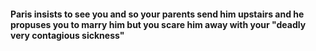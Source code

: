 #### Paris insists to see you and so your parents send him upstairs and he propuses you to marry him but you scare him away with your "deadly very contagious sickness"